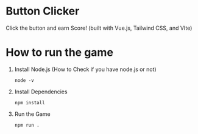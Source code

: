 # Button Clicker
 Click the button and earn Score! (built with Vue.js, Tailwind CSS, and VIte)

 # How to run the game
  1. Install Node.js
     (How to Check if you have node.js or not)
     ```Visual Studio Code Terminal
     node -v

  2. Install Dependencies
     ```Visual Studio Code Terminal
     npm install

  3. Run the Game
     ```Visual Studio Code Terminal
     npm run .
